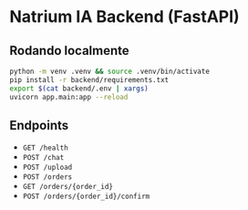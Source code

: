 # Natrium IA Backend (FastAPI)

## Rodando localmente
```bash
python -m venv .venv && source .venv/bin/activate
pip install -r backend/requirements.txt
export $(cat backend/.env | xargs)
uvicorn app.main:app --reload
```

## Endpoints
- `GET /health`
- `POST /chat`
- `POST /upload`
- `POST /orders`
- `GET /orders/{order_id}`
- `POST /orders/{order_id}/confirm`
